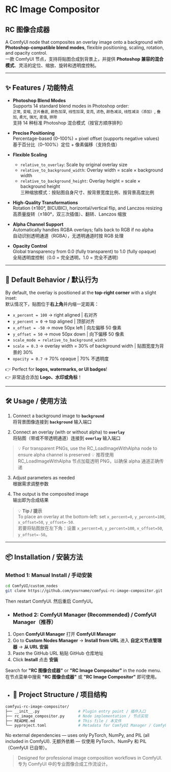 # RC Image Compositor  
## RC 图像合成器

A ComfyUI node that composites an overlay image onto a background with **Photoshop-compatible blend modes**, flexible positioning, scaling, rotation, and opacity control.  
一款 ComfyUI 节点，支持将贴图合成到背景上，并提供 **Photoshop 兼容的混合模式**、灵活的定位、缩放、旋转和透明度控制。

---

## ✨ Features / 功能特点

- **Photoshop Blend Modes**  
  Supports 14 standard blend modes in Photoshop order:  
  `正常`, `变暗`, `正片叠底`, `颜色加深`, `线性加深`, `变亮`, `滤色`, `颜色减淡`, `线性减淡（添加）`, `叠加`, `柔光`, `强光`, `差值`, `排除`  
  支持 14 种标准 Photoshop 混合模式（按官方顺序排列）

- **Precise Positioning**  
  Percentage-based (0–100%) + pixel offset (supports negative values)  
  基于百分比（0–100%）定位 + 像素偏移（支持负值）

- **Flexible Scaling**  
  - `relative_to_overlay`: Scale by original overlay size  
  - `relative_to_background_width`: Overlay width = scale × background width  
  - `relative_to_background_height`: Overlay height = scale × background height  
  三种缩放模式：按贴图自身尺寸、按背景宽度比例、按背景高度比例

- **High-Quality Transformations**  
  Rotation (±180°, BICUBIC), horizontal/vertical flip, and Lanczos resizing  
  高质量旋转（±180°，双三次插值）、翻转、Lanczos 缩放

- **Alpha Channel Support**  
  Automatically handles RGBA overlays; falls back to RGB if no alpha  
  自动识别透明通道（RGBA），无透明通道时按 RGB 处理

- **Opacity Control**  
  Global transparency from 0.0 (fully transparent) to 1.0 (fully opaque)  
  全局透明度控制（0.0 = 完全透明，1.0 = 完全不透明）

---

## 🎯 Default Behavior / 默认行为

By default, the overlay is positioned at the **top-right corner** with a slight inset:  
默认情况下，贴图位于**右上角**并内缩一定距离：

- `x_percent = 100` → right aligned | 右对齐  
- `y_percent = 0` → top aligned | 顶部对齐  
- `x_offset = -50` → move 50px left | 向左偏移 50 像素  
- `y_offset = 50` → move 50px down | 向下偏移 50 像素  
- `scale_mode = relative_to_background_width`  
- `scale = 0.3` → overlay width = 30% of background width | 贴图宽度为背景的 30%  
- `opacity = 0.7` → 70% opaque | 70% 不透明度  

👉 Perfect for **logos, watermarks, or UI badges**!  
👉 非常适合添加 **Logo、水印或角标**！

---

## 🛠️ Usage / 使用方法

1. Connect a background image to **`background`**  
   将背景图像连接到 **`background`** 输入端口

2. Connect an overlay (with or without alpha) to **`overlay`**  
   将贴图（带或不带透明通道）连接到 **`overlay`** 输入端口
   
> 💡 For transparent PNGs, use the RC_LoadImageWithAlpha node to ensure alpha channel is preserved 
> 💡 推荐使用 RC_LoadImageWithAlpha 节点加载透明 PNG，以确保 alpha 通道正确传递

3. Adjust parameters as needed  
   根据需求调整参数

4. The output is the composited image  
   输出即为合成结果

> 💡 **Tip / 提示**  
> To place an overlay at the bottom-left: set `x_percent=0`, `y_percent=100`, `x_offset=50`, `y_offset=-50`.  
> 若要将贴图放在左下角：设置 `x_percent=0`, `y_percent=100`, `x_offset=50`, `y_offset=-50`。

---

## 📦 Installation / 安装方法

### Method 1: Manual Install / 手动安装
```bash
cd ComfyUI/custom_nodes
git clone https://github.com/yourname/comfyui-rc-image-compositor.git
```
Then restart ComfyUI.
然后重启 ComfyUI。

- ### Method 2: ComfyUI Manager (Recommended) / ComfyUI Manager（推荐）

1. Open **ComfyUI Manager**
   打开 **ComfyUI Manager**
2. Go to **Custom Nodes Manager** → **Install from URL**
   进入 **自定义节点管理器** → **从 URL 安装**
3. Paste the GitHub URL
   粘贴 GitHub 仓库地址
4. Click **Install**
   点击 **安装**

Search for **"RC 图像合成器"** or **"RC Image Compositor"** in the node menu.
在节点菜单中搜索 **"RC 图像合成器"** 或 **"RC Image Compositor"** 即可使用。
- ## 📁 Project Structure / 项目结构

```bash
comfyui-rc-image-compositor/
├── __init__.py                 # Plugin entry point / 插件入口
├── rc_image_compositor.py      # Node implementation / 节点实现
├── README.md                   # This file / 本文件
└── pyproject.toml              # Metadata for ComfyUI Manager / ComfyUI Manager 元数据
```

No external dependencies — uses only PyTorch, NumPy, and PIL (all included in ComfyUI).
无额外依赖 — 仅使用 PyTorch、NumPy 和 PIL（ComfyUI 已自带）。

> Designed for professional image composition workflows in ComfyUI.
> 专为 ComfyUI 中的专业图像合成工作流设计。
